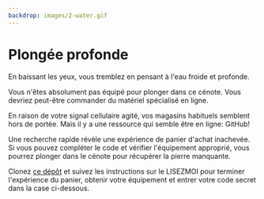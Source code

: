 ```yaml
---
backdrop: images/2-water.gif
---
```


# Plongée profonde

En baissant les yeux, vous tremblez en pensant à l'eau froide et profonde.

Vous n'êtes absolument pas équipé pour plonger dans ce cénote. Vous devriez peut-être commander du matériel spécialisé en ligne.

En raison de votre signal cellulaire agité, vos magasins habituels semblent hors de portée. Mais il y a une ressource qui semble être en ligne: GitHub!

Une recherche rapide révèle une expérience de panier d'achat inachevée. Si vous pouvez compléter le code et vérifier l'équipement approprié, vous pourrez plonger dans le cénote pour récupérer la pierre manquante.

Clonez [ce dépôt]() et suivez les instructions sur le LISEZMOI pour terminer l'expérience du panier, obtenir votre équipement et entrer votre code secret dans la case ci-dessous.

<Challenge2/>